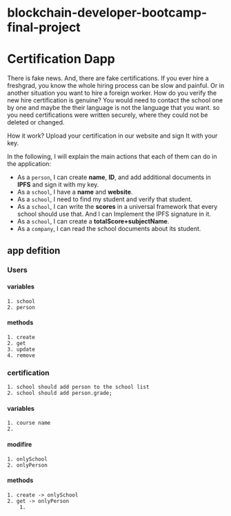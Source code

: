 # blockchain-developer-bootcamp-final-project
# Certification Dapp 

There is fake news. And, there are fake certifications. If you ever hire a freshgrad, you know the whole hiring process can be slow and painful. Or in another situation you want to hire a foreign worker. How do you verify the new hire certification is genuine? 
You would need to contact the school one by one and maybe the their language is not the language that you want. so you need certifications were written securely, where they could not be deleted or changed. 

How it work? Upload your certification in our website and sign It with your key.

In the following, I will explain the main actions that each of them can do in the application:

*	As a `person`, I can create **name**, **ID**, and add additional documents in **IPFS** and sign it with my key.
*	As a `school`, I have a **name** and **website**.
*	As a `school`, I need to find my student and verify that student.
*	As a `school`, I can write the **scores** in a universal framework that every school should use that. And I can Implement the IPFS signature in it.
*	As a `school`, I can create a **totalScore+subjectName**.
*	As a `company`, I can read the school documents about its student.


## app defition

### Users
#### variables
    1. school
    2. person

#### methods
    1. create
    2. get
    3. update
    4. remove

### certification

    1. school should add person to the school list
    2. school should add person.grade;

#### variables
    1. course name
    2. 

#### modifire 
    1. onlySchool
    2. onlyPerson

#### methods
    1. create -> onlySchool
    2. get -> onlyPerson
        1.  
